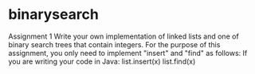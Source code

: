 binarysearch
============

Assignment 1 Write your own implementation of linked lists and one of binary search trees that contain integers. For the purpose of this assignment, you only need to implement "insert" and "find" as follows: If you are writing your code in Java:   list.insert(x)  list.find(x)
